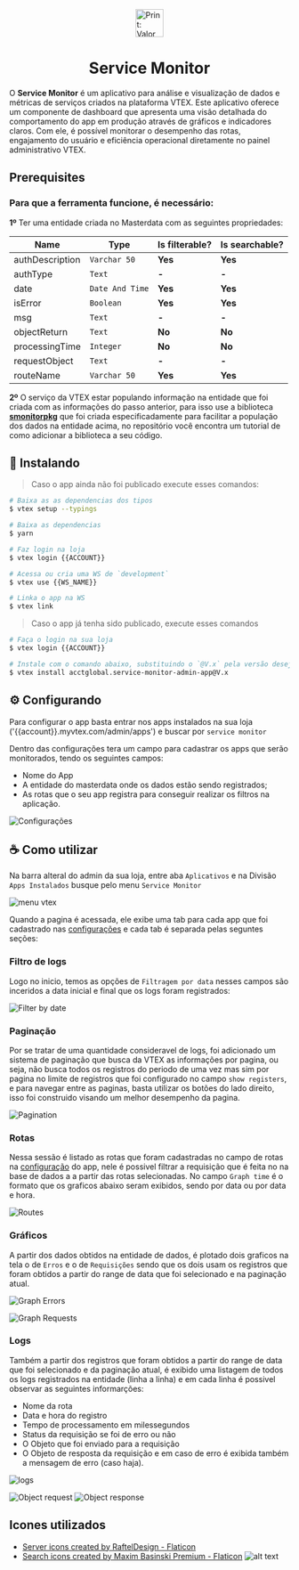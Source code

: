 <div style="width: 100%; display: flex; flex-direction: row; justify-content: center;"> 
  <img width="50px" src="./public/metadata/images/icon.png" style="max-width: 100px;" alt="Print: Valor do serviço Takeback"/>
</div>

<div width="100%" style="text-align: center"> 
  <h1>Service Monitor</h1>
</div>

O **Service Monitor** é um aplicativo para análise e visualização de dados e métricas de serviços criados na plataforma VTEX. Este aplicativo oferece um componente de dashboard que apresenta uma visão detalhada do comportamento do app em produção através de gráficos e indicadores claros. Com ele, é possível monitorar o desempenho das rotas, engajamento do usuário e eficiência operacional diretamente no painel administrativo VTEX.

## Prerequisites

### Para que a ferramenta funcione, é necessário:

**1º** Ter uma entidade criada no Masterdata com as seguintes propriedades:

| Name            | Type          | Is filterable? | Is searchable? |
|-----------------|---------------|----------------|----------------|
| authDescription | `Varchar 50`    | **Yes**            | **Yes**            |
| authType        | `Text`          | **-**              | **-**              |
| date            | `Date And Time` | **Yes**            | **Yes**            |
| isError         | `Boolean`       | **Yes**            | **Yes**            |
| msg             | `Text`          | **-**              | **-**              |
| objectReturn    | `Text`          | **No**             | **No**             |
| processingTime  | `Integer`       | **No**             | **No**             |
| requestObject   | `Text`          | **-**              | **-**              |
| routeName       | `Varchar 50`    | **Yes**            | **Yes**            |

**2º** O serviço da VTEX estar populando informação na entidade que foi criada com as informações do passo anterior, para isso use a biblioteca **[smonitorpkg](https://github.com/luizbpacct/smonitorpkg)** que foi criada especificadamente para facilitar a população dos dados na entidade acima, no repositório você encontra um tutorial de como adicionar a biblioteca a seu código.

## 🚀 Instalando

> Caso o app ainda não foi publicado execute esses comandos:

```bash
# Baixa as as dependencias dos tipos
$ vtex setup --typings

# Baixa as dependencias
$ yarn

# Faz login na loja
$ vtex login {{ACCOUNT}}

# Acessa ou cria uma WS de `development`
$ vtex use {{WS_NAME}}

# Linka o app na WS
$ vtex link
```

> Caso o app já tenha sido publicado, execute esses comandos

```bash
# Faça o login na sua loja
$ vtex login {{ACCOUNT}}

# Instale com o comando abaixo, substituindo o `@V.x` pela versão desejada
$ vtex install acctglobal.service-monitor-admin-app@V.x
```

## ⚙️ Configurando
Para configurar o app basta entrar nos apps instalados na sua loja ('{{account}}.myvtex.com/admin/apps') e buscar por `service monitor`

Dentro das configurações tera um campo para cadastrar os apps que serão monitorados, tendo os seguintes campos:
- Nome do App
- A entidade do masterdata onde os dados estão sendo registrados;
- As rotas que o seu app registra para conseguir realizar os filtros na aplicação.

![Configurações](public/assets/Configurações.png)


## ☕ Como utilizar

Na barra alteral do admin da sua loja, entre aba `Aplicativos` e na Divisão `Apps Instalados` busque pelo menu `Service Monitor`

![menu vtex](public/assets/menu-vtex.png)

Quando a pagina é acessada, ele exibe uma tab para cada app que foi cadastrado nas [configurações](#️-configurando) e cada tab é separada pelas seguntes seções:

### Filtro de logs
Logo no inicio, temos as opções de `Filtragem por data` nesses campos são inceridos a data inicial e final que os logs foram registrados:

![Filter by date](public/assets/filterByDate.png)

### Paginação
Por se tratar de uma quantidade consideravel de logs, foi adicionado um sistema de paginação que busca da VTEX as informações por pagina, ou seja, não busca todos os registros do periodo de uma vez mas sim por pagina no limite de registros que foi configurado no campo `show registers`, e para navegar entre as paginas, basta utilizar os botões do lado direito, isso foi construido visando um melhor desempenho da pagina.

![Pagination](public/assets/pagination.png)

### Rotas
Nessa sessão é listado as rotas que foram cadastradas no campo de rotas na [configuração](#️-configurando) do app, nele é possivel filtrar a requisição que é feita no na base de dados a a partir das rotas selecionadas. No campo `Graph time` é o formato que os graficos abaixo seram exibidos, sendo por data ou por data e hora.

![Routes](public/assets/routes.png)

### Gráficos
 A partir dos dados obtidos na entidade de dados, é plotado dois graficos na tela o de `Erros` e o de `Requisições` sendo que os dois usam os registros que foram obtidos a partir do range de data que foi selecionado e na paginação atual.

 ![Graph Errors](public/assets/graph-errors.png)
 
 ![Graph Requests](public/assets/graph-requests.png)

 ### Logs
 Também a partir dos registros que foram obtidos a partir do range de data que foi selecionado e da paginação atual, é exibido uma listagem de todos os logs registrados na entidade (linha a linha) e em cada linha é possivel observar as seguintes informarções:
 - Nome da rota
 - Data e hora do registro
 - Tempo de processamento em milessegundos
 - Status da requisição se foi de erro ou não
 - O Objeto que foi enviado para a requisição
 - O Objeto de resposta da requisição e em caso de erro é exibida também a mensagem de erro (caso haja).

 ![logs](public/assets/logs.png)

![Object request](public/assets/objectRequest.png)
![Object response](public/assets/objectResponse.png)


## Icones utilizados
- <a href="https://www.flaticon.com/free-icons/server" title="server icons">Server icons created by RaftelDesign - Flaticon</a>
- <a href="https://www.flaticon.com/free-icons/search" title="search icons">Search icons created by Maxim Basinski Premium - Flaticon</a>
![alt text](image.png)
